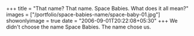 +++
title = "That name? That name. Space Babies. What does it all mean?"
images = ["/portfolio/space-babies-name/space-baby-01.jpg"]
showonlyimage = true
date = "2006-09-01T20:22:08+05:30"
+++
We didn't choose the name Space Babies. The name chose us.
<!--more-->
